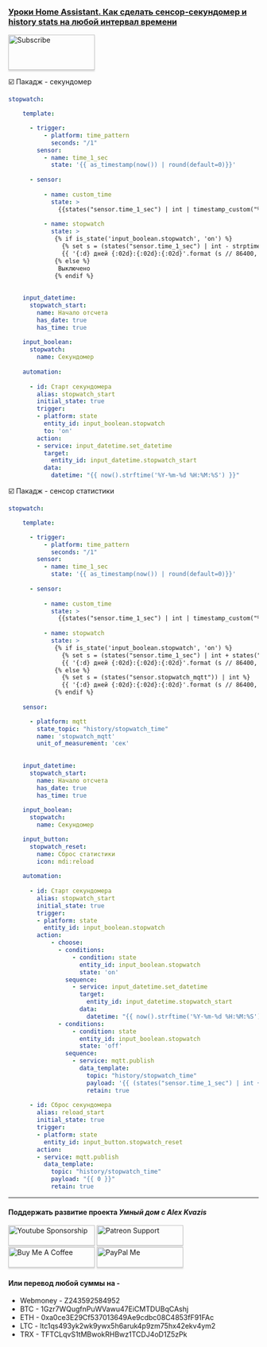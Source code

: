### [Уроки Home Assistant. Как сделать сенсор-секундомер и history stats на любой интервал времени](https://youtu.be/O13Rbm_sdLE)     

<a href="https://www.youtube.com/channel/UCcq9onYHbs6go3kDpfBoqhg?sub_confirmation=1" target="_blank"><img src="https://raw.githubusercontent.com/kvazis/training/master/lessons/img/subscribe.png" alt="Subscribe" style="height: 71px !important;width: 174px !important;box-shadow: 0px 3px 2px 0px rgba(190, 190, 190, 0.5) !important;-webkit-box-shadow: 0px 3px 2px 0px rgba(190, 190, 190, 0.5) !important;" ></a>

:ballot_box_with_check: Пакадж - секундомер

```yaml
stopwatch:

    template:

      - trigger:
          - platform: time_pattern
            seconds: "/1"
        sensor:
          - name: time_1_sec
            state: '{{ as_timestamp(now()) | round(default=0)}}'
            
      - sensor:
      
          - name: custom_time
            state: >
              {{states("sensor.time_1_sec") | int | timestamp_custom("%H:%M:%S") }}
              
          - name: stopwatch
            state: >
             {% if is_state('input_boolean.stopwatch', 'on') %}
               {% set s = (states("sensor.time_1_sec") | int - strptime(states("input_datetime.stopwatch_start"), "%Y-%m-%d %H:%M:%S").timestamp() | int ) %}
               {{ '{:d} дней {:02d}:{:02d}:{:02d}'.format (s // 86400, s % 86400 // 3600, s % 3600 // 60, s % 60) }}
             {% else %}
              Выключено
             {% endif %}
              
              
    input_datetime:
      stopwatch_start:
        name: Начало отсчета
        has_date: true
        has_time: true
        
    input_boolean:
      stopwatch:
        name: Секундомер
        
    automation:
    
      - id: Старт секундомера
        alias: stopwatch_start
        initial_state: true
        trigger:
        - platform: state
          entity_id: input_boolean.stopwatch
          to: 'on'
        action:
        - service: input_datetime.set_datetime
          target:
            entity_id: input_datetime.stopwatch_start
          data:
            datetime: "{{ now().strftime('%Y-%m-%d %H:%M:%S') }}"
```


:ballot_box_with_check: Пакадж - сенсор статистики    

```yaml	
stopwatch:

    template:

      - trigger:
          - platform: time_pattern
            seconds: "/1"
        sensor:
          - name: time_1_sec
            state: '{{ as_timestamp(now()) | round(default=0)}}'
            
      - sensor:
      
          - name: custom_time
            state: >
              {{states("sensor.time_1_sec") | int | timestamp_custom("%H:%M:%S") }}
              
          - name: stopwatch
            state: >
             {% if is_state('input_boolean.stopwatch', 'on') %}
               {% set s = (states("sensor.time_1_sec") | int + states("sensor.stopwatch_mqtt") | int - strptime(states("input_datetime.stopwatch_start"), "%Y-%m-%d %H:%M:%S").timestamp() | int ) %}
               {{ '{:d} дней {:02d}:{:02d}:{:02d}'.format (s // 86400, s % 86400 // 3600, s % 3600 // 60, s % 60) }}
             {% else %}
               {% set s = (states("sensor.stopwatch_mqtt")) | int %}
               {{ '{:d} дней {:02d}:{:02d}:{:02d}'.format (s // 86400, s % 86400 // 3600, s % 3600 // 60, s % 60) }}
             {% endif %}
 
    sensor:

      - platform: mqtt
        state_topic: "history/stopwatch_time"
        name: 'stopwatch_mqtt'
        unit_of_measurement: 'сек'
 
              
    input_datetime:
      stopwatch_start:
        name: Начало отсчета
        has_date: true
        has_time: true
        
    input_boolean:
      stopwatch:
        name: Секундомер

    input_button:
      stopwatch_reset:
        name: Сброс статистики
        icon: mdi:reload
        
    automation:
    
      - id: Старт секундомера
        alias: stopwatch_start
        initial_state: true
        trigger:
        - platform: state
          entity_id: input_boolean.stopwatch
        action:
            - choose:
              - conditions:
                  - condition: state
                    entity_id: input_boolean.stopwatch
                    state: 'on'  
                sequence:
                  - service: input_datetime.set_datetime
                    target:
                      entity_id: input_datetime.stopwatch_start
                    data:
                      datetime: "{{ now().strftime('%Y-%m-%d %H:%M:%S') }}" 
              - conditions:
                  - condition: state
                    entity_id: input_boolean.stopwatch
                    state: 'off'
                sequence:
                  - service: mqtt.publish
                    data_template:
                      topic: "history/stopwatch_time"
                      payload: '{{ (states("sensor.time_1_sec") | int + states("sensor.stopwatch_mqtt") | int - strptime(states("input_datetime.stopwatch_start"), "%Y-%m-%d %H:%M:%S").timestamp() | int ) }}'
                      retain: true
            
      - id: Сброс секундомера
        alias: reload_start
        initial_state: true
        trigger:
        - platform: state
          entity_id: input_button.stopwatch_reset
        action:
        - service: mqtt.publish
          data_template:
            topic: "history/stopwatch_time"
            payload: "{{ 0 }}"
            retain: true

```

____
#### Поддержать развитие проекта *Умный дом с Alex Kvazis*    
<a href="https://www.youtube.com/channel/UCcq9onYHbs6go3kDpfBoqhg/join" target="_blank"><img src="https://raw.githubusercontent.com/kvazis/training/master/lessons/img/youtube.png" alt="Youtube Sponsorship" style="height: 41px !important;width: 174px !important;box-shadow: 0px 3px 2px 0px rgba(190, 190, 190, 0.5) !important;-webkit-box-shadow: 0px 3px 2px 0px rgba(190, 190, 190, 0.5) !important;" ></a>
<a href="https://www.patreon.com/alex_kvazis" target="_blank"><img src="https://raw.githubusercontent.com/kvazis/training/master/lessons/img/patreon-button.png" alt="Patreon Support" style="height: 41px !important;width: 174px !important;box-shadow: 0px 3px 2px 0px rgba(190, 190, 190, 0.5) !important;-webkit-box-shadow: 0px 3px 2px 0px rgba(190, 190, 190, 0.5) !important;" ></a>
<a href="https://www.buymeacoffee.com/greatkvazis" target="_blank"><img src="https://raw.githubusercontent.com/kvazis/training/master/lessons/img/buymeacoffee.png" alt="Buy Me A Coffee" style="height: 41px !important;width: 174px !important;box-shadow: 0px 3px 2px 0px rgba(190, 190, 190, 0.5) !important;-webkit-box-shadow: 0px 3px 2px 0px rgba(190, 190, 190, 0.5) !important;" ></a>
<a href="https://www.paypal.com/paypalme/greatkvazis" target="_blank"><img src="https://raw.githubusercontent.com/kvazis/training/master/lessons/img/paypal.png" alt="PayPal Me" style="height: 41px !important;width: 174px !important;box-shadow: 0px 3px 2px 0px rgba(190, 190, 190, 0.5) !important;-webkit-box-shadow: 0px 3px 2px 0px rgba(190, 190, 190, 0.5) !important;" ></a>

#### Или перевод любой суммы на -     
* Webmoney - Z243592584952
* BTC - 1Gzr7WQugfnPuWVawu47EiCMTDUBqCAshj
* ETH - 0xa0ce3E29Cf537013649Ae9cdbc08C4853fF91FAc
* LTC - ltc1qs493yk2wk9ywx5h6aruk4p9zm75hx42ekv4ym2
* TRX - TFTCLqvS1tMBwokRHBwz1TCDJ4oD1Z5zPk